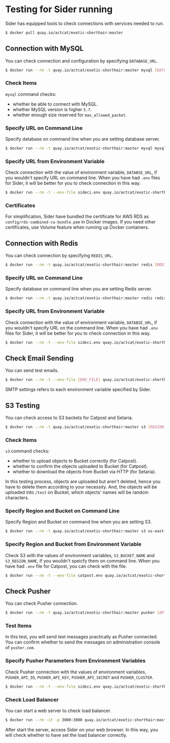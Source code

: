 # Testing for Sider running

Sider has equipped tools to check connections with services needed to run.

```sh
$ docker pull quay.io/actcat/exotic-shorthair:master
```

## Connection with MySQL
You can check connection and configuration by specifying `DATABASE_URL`.

```sh
$ docker run --rm -t quay.io/actcat/exotic-shorthair:master mysql [DATABASE_URL]
```

### Check Items
`mysql` command checks:

* whether be able to connect with MySQL.
* whether MySQL version is higher `5.7`.
* whether enough size reserved for `max_allowed_packet`.

### Specify URL on Command Line
Specify database on command line when you are setting database server.

```sh
$ docker run --rm -t quay.io/actcat/exotic-shorthair:master mysql mysql2://root:password@host.name.com:3000/foo?sslca=config/rds-combined-ca-bundle.pem
```

### Specify URL from Environment Variable
Check connection with the value of environment variable, `DATABSE_URL`, if you wouldn't specify URL on command line. When you have had `.env` files for Sider, it will be better for you to check connection in this way.

```sh
$ docker run --rm -t --env-file sideci.env quay.io/actcat/exotic-shorthair:master mysql
```

### Certificates
For simplification, Sider have bundled the certificate for AWS RDS as `config/rds-combined-ca-bundle.pem` in Docker images. If you need other certificates, use Volume feature when running up Docker containers.

## Connection with Redis
You can check connection by specifying `REDIS_URL`.

```sh
$ docker run --rm -t quay.io/actcat/exotic-shorthair:master redis [REDIS_URL]
```

### Specify URL on Command Line
Specify database on command line when you are setting Redis server.

```sh
$ docker run --rm -t quay.io/actcat/exotic-shorthair:master redis redis://some_host:3000/1
```

### Specify URL from Environment Variable
Check connection with the value of environment variable, `DATABSE_URL`, if you wouldn't specify URL on the command line. When you have had `.env` files for Sider, it will be better for you to check connection in this way.

```sh
$ docker run --rm -t --env-file sideci.env quay.io/actcat/exotic-shorthair:master redis
```

## Check Email Sending
You can send test emails.

```sh
$ docker run --rm -t --env-file [ENV_FILE] quay.io/actcat/exotic-shorthair:master mailer [TO ADDRESS]
```

SMTP settings refers to each environment variable specified by Sider.

## S3 Testing
You can check access to S3 backets for Catpost and Setaria.

```sh
$ docker run --rm -t quay.io/actcat/exotic-shorthair:master s3 [REGION] [BUCKET]
```

### Check Items
`s3` command checks:

* whether to upload objects to Bucket correctly (for Catpost).
* whether to confirm the objects uploaded to Bucket (for Catpost).
* whether to download the objects from Bucket via HTTP (for Setaria).

In this testing process, objects are uploaded but aren't deleted, hence you have to delete them according to your necessity. And, the objects will be uploaded into `/test` on Bucket, which objects' names will be random characters.

### Specify Region and Bucket on Command Line
Specify Region and Bucket on command line when you are setting S3.

```sh
$ docker run --rm -t quay.io/actcat/exotic-shorthair:master s3 us-east-1 sider-bucket
```

### Specify Region and Bucket from Environment Variable
Check S3 with the values of environment variables, `S3_BUCKET_NAME` and `S3_REGION_NAME`, if you wouldn't speicfy them on command line. When you have had `.env` file for Catpost, you can check with the file.

```sh
$ docker run --rm -t --env-file catpost.env quay.io/actcat/exotic-shorthair:master s3
```

## Check Pusher
You can check Pusher connection.

```sh
$ docker run --rm -t quay.io/actcat/exotic-shorthair:master pusher [API_ID] [KEY] [SECRET] [CLUSTER]
```

### Test Items
In this test, you will send test messages practically as Pusher connected. You can confirm whether to send the messages on administration console of `pusher.com`.

### Specify Pusher Parameters from Environment Variables
Check Pusher connection with the values of environment variables, `PUSHER_API_ID`, `PUSHER_API_KEY`, `PUSHER_API_SECRET` and `PUSHER_CLUSTER`.

```sh
$ docker run --rm -t --env-file sideci.env quay.io/actcat/exotic-shorthair:master pusher
```

### Check Load Balancer
You can start a web server to check load balancer.

```sh
$ docker run --rm -it -p 3000:3000 quay.io/actcat/exotic-shorthair:master web
```

After start the server, access Sider on your web browser. In this way, you will check whether to have set the load balancer correctly.
